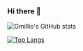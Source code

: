 ### Hi there 👋

<!--
**gmillio/gmillio** is a ✨ _special_ ✨ repository because its `README.md` (this file) appears on your GitHub profile.

Here are some ideas to get you started:

- 🔭 I’m currently working on ...
- 🌱 I’m currently learning ...
- 👯 I’m looking to collaborate on ...
- 🤔 I’m looking for help with ...
- 💬 Ask me about ...
- 📫 How to reach me: ...
- 😄 Pronouns: ...
- ⚡ Fun fact: ...
-->

![Gmillio's GitHub stats](https://github-readme-stats.vercel.app/api?username=gmillio&show_icons=true&bg_color=DEG,fe5b13,ff5ad8&hide_border=true&text_color=ffffff&title_color=ffffff&icon_color=ffffff)

 [![Top Langs](https://github-readme-stats.vercel.app/api/top-langs/?username=gmillio&langs_count=8&bg_color=DEG,fe5b13,ff5ad8&hide_border=true&text_color=ffffff&title_color=ffffff&icon_color=ffffff)](https://github.com/gmillio/github-readme-stats) 
